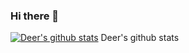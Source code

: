 ### Hi there 👋

<!--
**Silver-Deer/Silver-Deer** is a ✨ _special_ ✨ repository because its `README.md` (this file) appears on your GitHub profile.

Here are some ideas to get you started:

- 🔭 I’m currently working on ...
- 🌱 I’m currently learning ...
- 👯 I’m looking to collaborate on ...
- 🤔 I’m looking for help with ...
- 💬 Ask me about ...
- 📫 How to reach me: ...
- 😄 Pronouns: ...
- ⚡ Fun fact: ...
-->

[![Deer's github stats](https://github-readme-stats.vercel.app/api?username=Deer&show_icons=true&theme=radical)](https://github.com/Silver-Deer/github-readme-stats)
Deer's github stats
